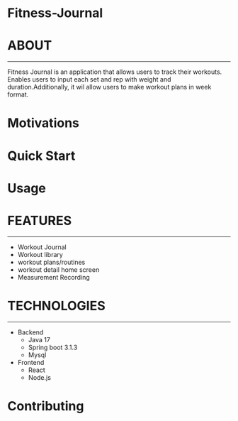 # Fitness-Journal

# ABOUT
----
Fitness Journal is an application that allows users to track their workouts.
Enables users to input each set and rep with weight and duration.Additionally,
it wil allow users to make workout plans in week format.


# Motivations


# Quick Start


# Usage

# FEATURES
---
- Workout Journal
- Workout library
- workout plans/routines
- workout detail home screen
- Measurement Recording 

# TECHNOLOGIES
---
- Backend
  - Java 17   
  - Spring boot 3.1.3
  - Mysql
- Frontend
  - React
  - Node.js

  

# Contributing 